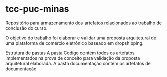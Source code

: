 # tcc-puc-minas

Repositório para armazenamento dos artefatos relacionados ao trabalho de conclusão do curso.

O objetivo do trabalho foi elaborar e validar uma proposta arquitetural de uma plataforma de comércio eletrônico baseado em dropshipping.

Estrutura de pastas
A pasta Codigo contém todos os artefatos implementados na prova de conceito para validação da proposta arquitetural elaborada.
A pasta documentação contém os artefatos de documentação